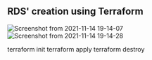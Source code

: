 RDS' creation using Terraform
--------------
![Screenshot from 2021-11-14 19-14-07](https://user-images.githubusercontent.com/61839115/141691175-81ef21ae-7ed7-4c9c-a4c7-6a630d0f2ab0.png)
![Screenshot from 2021-11-14 19-14-28](https://user-images.githubusercontent.com/61839115/141691176-4cef3ef6-c486-4ae9-967b-2f64bdf7d990.png)

terraform init
terraform apply
terraform destroy
